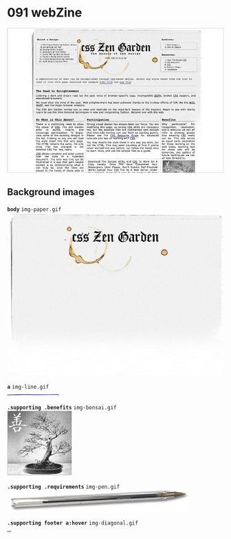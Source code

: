 # 091 webZine
![](091.jpg)

## Background images

**`body`** `img-paper.gif`  
![](../src/091/img-paper.gif)


**`a`** `img-line.gif`  
![](../src/091/img-line.gif)

**`.supporting .benefits`** `img-bonsai.gif`  
![](../src/091/img-bonsai.gif)

**`.supporting .requirements`** `img-pen.gif`  
![](../src/091/img-pen.gif)

**`.supporting footer a:hover`** `img-diagonal.gif`  
![](../src/091/img-diagonal.gif)




